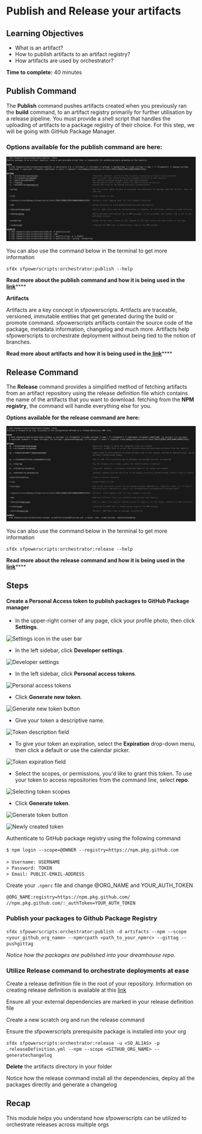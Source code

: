 # Publish and Release your artifacts

## **Learning Objectives**

* What is an artifact?
* How to publish artifacts to an artifact registry?
* How artifacts are used by orchestrator?

**Time to complete:** 40 minutes

## Publish Command

The **Publish** command pushes artifacts created when you previously ran the **build** command, to an artifact registry primarily for further utilisation by a release pipeline. You must provide a shell script that handles the uploading of artifacts to a package registry of their choice. For this step, we will be going with GitHub Package Manager.

### Options available for the publish command are here:

![](<../../.gitbook/assets/Screen Shot 2021-08-31 at 10.23.37 am.png>)

You can also use the command below in the terminal to get more information

```
sfdx sfpowerscripts:orchestrator:publish --help
```

**Read more about the publish command and how it is being used in the** [**link**](../../sfpowerscripts/orchestrator/publish.md)\*\*\*\*

**Artifacts**

Artifacts are a key concept in sfpowerscripts. Artifacts are traceable, versioned, immutable entities that get generated during the build or promote command. sfpowerscripts artifacts contain the source code of the package, metadata information, changelog and much more. Artifacts help sfpowerscripts to orchestrate deployment without being tied to the notion of branches.

**Read more about artifacts and how it is being used in the**[ **link**](../../ci-cd/artifacts.md)\*\*\*\*

## Release Command

The **Release** command provides a simplified method of fetching artifacts from an artifact repository using the release definition file which contains the name of the artifacts that you want to download. fetching from the **NPM registry**, the command will handle everything else for you.

**Options available for the release command are here:**

![](<../../.gitbook/assets/Screen Shot 2021-08-31 at 10.31.25 am.png>)

You can also use the command below in the terminal to get more information

```
sfdx sfpowerscripts:orchestrator:release --help
```

**Read more about the release command and how it is being used in the** [**link**](../../sfpowerscripts/orchestrator/release.md)\*\*\*\*

## Steps

#### Create a Personal Access token to publish packages to GitHub Package manager

* In the upper-right corner of any page, click your profile photo, then click **Settings**.

![Settings icon in the user bar](https://docs.github.com/assets/images/help/settings/userbar-account-settings.png)

* In the left sidebar, click **Developer settings**.

![Developer settings](https://docs.github.com/assets/images/help/settings/developer-settings.png)

* In the left sidebar, click **Personal access tokens**.

![Personal access tokens](https://docs.github.com/assets/images/help/settings/personal\_access\_tokens\_tab.png)

* Click **Generate new token**.

![Generate new token button](https://docs.github.com/assets/images/help/settings/generate\_new\_token.png)

* Give your token a descriptive name.

![Token description field](https://docs.github.com/assets/images/help/settings/token\_description.png)

* To give your token an expiration, select the **Expiration** drop-down menu, then click a default or use the calendar picker.

![Token expiration field](https://docs.github.com/assets/images/help/settings/token\_expiration.png)

* Select the scopes, or permissions, you'd like to grant this token. To use your token to access repositories from the command line, select **repo**.

![Selecting token scopes](https://docs.github.com/assets/images/help/settings/token\_scopes.gif)

* Click **Generate token**.

![Generate token button](https://docs.github.com/assets/images/help/settings/generate\_token.png)

![Newly created token](https://docs.github.com/assets/images/help/settings/personal\_access\_tokens.png)

Authenticate to GitHub package registry using the following command

```
$ npm login --scope=@OWNER --registry=https://npm.pkg.github.com

> Username: USERNAME
> Password: TOKEN
> Email: PUBLIC-EMAIL-ADDRESS
```

Create your `.npmrc` file and change @ORG\_NAME and YOUR\_AUTH\_TOKEN

```
@ORG_NAME:registry=https://npm.pkg.github.com/
//npm.pkg.github.com/:_authToken=YOUR_AUTH_TOKEN
```

### Publish your packages to Github Package Registry

```
sfdx sfpowerscripts:orchestrator:publish -d artifacts --npm --scope <your_github_org_name> --npmrcpath <path_to_your_npmrc> --gittag --pushgittag
```

_Notice how the packages are published into your dreamhouse repo._

### Utilize Release command to orchestrate deployments at ease

Create a release definition file in the root of your repository. Information on creating release definition is available at this [link](https://dxatscale.gitbook.io/sfpowerscripts/commands/release)

Ensure all your external dependencies are marked in your release definition file

Create a new scratch org and run the release command

Ensure the sfpowerscripts prerequisite package is installed into your org

```
sfdx sfpowerscripts:orchestrator:release -u <SO_ALIAS> -p .releaseDefinition.yml --npm --scope <GITHUB_ORG_NAME> --generatechangelog
```

**Delete** the artifacts directory in your folder

Notice how the release command install all the dependencies, deploy all the packages directly and generate a changelog

## Recap

This module helps you understand how sfpowerscripts can be utilized to orchestrate releases across multiple orgs
